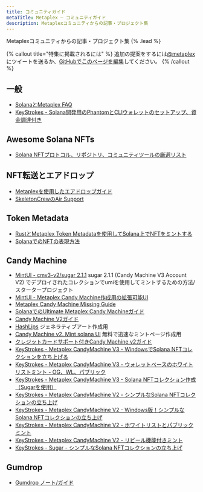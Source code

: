 ```yaml
---
title: コミュニティガイド
metaTitle: Metaplex — コミュニティガイド
description: Metaplexコミュニティからの記事・プロジェクト集
---
```


Metaplexコミュニティからの記事・プロジェクト集 {% .lead %}

{% callout title="特集に掲載されるには" %}
追加の提案をするには[@metaplex](https://twitter.com/metaplex)にツイートを送るか、[GitHubでこのページを編集](https://github.com/metaplex-foundation/developer-hub/edit/main/src/pages/community-guides.md)してください。
{% /callout %}

## 一般

- [SolanaとMetaplex FAQ](https://hackmd.io/@archaeopteryx/By4bpbA4F#Solana-and-Metaplex-FAQ)
- [KeyStrokes - Solana開発用のPhantomとCLIウォレットのセットアップ、資金調達付き](https://www.youtube.com/watch?v=L_5FbIVtL0U)

## Awesome Solana NFTs

- [Solana NFTプロトコル、リポジトリ、コミュニティツールの厳選リスト](https://github.com/ilmoi/awesome-solana-nfts)

## NFT転送とエアドロップ

- [Metaplexを使用したエアドロップガイド](https://hackmd.io/@8LSEewFFQ2OwXMjUKZP-pA/HJ7jMxYEF)
- [SkeletonCrewのAir Support](https://github.com/theskeletoncrew/air-support)

## Token Metadata

- [RustとMetaplex Token Metadataを使用してSolana上でNFTをミントする](https://betterprogramming.pub/how-to-mint-nfts-on-solana-using-rust-and-metaplex-f66bac717cb8)
- [SolanaでのNFTの表現方法](https://lorisleiva.com/owning-digital-assets-in-solana/how-nfts-are-represented-in-solana)

## Candy Machine

- [MintUI - cmv3-v2/sugar 2.1.1](https://porcupineplaygroundpals.com/how-to-create-a-minting-ui-for-collection-deployed-with-metaplex-sugar-2-1-1/) sugar 2.1.1 (Candy Machine V3 Account V2) でデプロイされたコレクションでumiを使用してミントするための方法/スタータープロジェクト
- [MintUI - Metaplex Candy Machine作成用の拡張可能UI](https://github.com/InnerMindDAO/MintUI)
- [Metaplex Candy Machine Missing Guide](https://hackmd.io/@levicook/HJcDneEWF)
- [SolanaでのUltimate Metaplex Candy Machineガイド](https://medium.com/@giacavicchioli/ultimate-metaplex-candy-machine-guide-on-solana-7643ed3b7267)
- [Candy Machine V2ガイド](https://www.sackerberg.dev/blog/cmv2-office-hours)
- [HashLips](https://github.com/HashLips/hashlips_art_engine) ジェネラティブアート作成用
- [Candy Machine v2. Mint solana UI](https://github.com/chmerev/candy-machine-v2-mint-solana-ui) 無料で迅速なミントページ作成用
- [クレジットカードサポート付きCandy Machine v2ガイド](https://medium.com/crossmint-tech/how-to-launch-a-solana-nft-collection-with-credit-card-support-using-candy-machine-e740cffee1bc)
- [KeyStrokes - Metaplex CandyMachine V3 - WindowsでSolana NFTコレクションを立ち上げる](https://youtu.be/TW8HLL6PW6c)
- [KeyStrokes - Metaplex CandyMachine V3 - ウォレットベースのホワイトリストミント - OG、WL、パブリック](https://youtu.be/fsQIr2Lqy4Q)
- [KeyStrokes - Metaplex CandyMachine V3 - Solana NFTコレクション作成（Sugarを使用）](https://youtu.be/0KHv1dMV8zU)
- [KeyStrokes - Metaplex CandyMachine V2 - シンプルなSolana NFTコレクションの立ち上げ](https://www.youtube.com/watch?v=_W0OH3db4gM)
- [KeyStrokes - Metaplex CandyMachine V2 - Windows版！シンプルなSolana NFTコレクションの立ち上げ](https://www.youtube.com/watch?v=ZSgXg5eimus)
- [KeyStrokes - Metaplex CandyMachine V2 - ホワイトリストとパブリックミント](https://www.youtube.com/watch?v=asnupAj-IJg)
- [KeyStrokes - Metaplex CandyMachine V2 - リビール機能付きミント](https://www.youtube.com/watch?v=K2ykv9IffdA)
- [KeyStrokes - Sugar - シンプルなSolana NFTコレクションの立ち上げ](https://www.youtube.com/watch?v=h37srt7Pm_s)

## Gumdrop

- [Gumdrop ノート/ガイド](https://www.sackerberg.dev/blog/gumdrop)